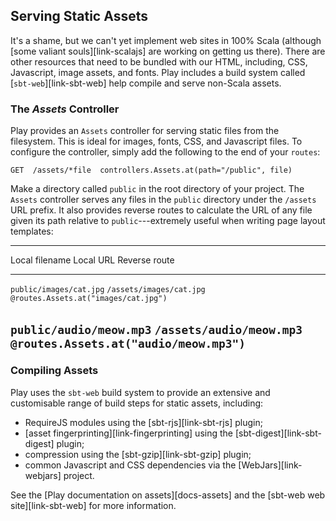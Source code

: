 ## Serving Static Assets

It's a shame, but we can't yet implement web sites in 100% Scala
(although [some valiant souls][link-scalajs] are working on getting us there).
There are other resources that need to be bundled with our HTML,
including, CSS, Javascript, image assets, and fonts.
Play includes a build system called [`sbt-web`][link-sbt-web]
help compile and serve non-Scala assets.

### The *Assets* Controller

Play provides an `Assets` controller for serving static files from the filesystem.
This is ideal for images, fonts, CSS, and Javascript files.
To configure the controller, simply add the following to the end of your `routes`:

~~~
GET  /assets/*file  controllers.Assets.at(path="/public", file)
~~~

Make a directory called `public` in the root directory of your project.
The `Assets` controller serves any files in the `public` directory
under the `/assets` URL prefix. It also provides reverse routes to
calculate the URL of any file given its path relative to
`public`---extremely useful when writing page layout templates:

--------------------------------------------------------------------------------------
Local filename          Local URL                Reverse route
----------------------- ------------------------ -------------------------------------
`public/images/cat.jpg` `/assets/images/cat.jpg` `@routes.Assets.at("images/cat.jpg")`

`public/audio/meow.mp3` `/assets/audio/meow.mp3` `@routes.Assets.at("audio/meow.mp3")`
--------------------------------------------------------------------------------------

### Compiling Assets

Play uses the `sbt-web` build system to provide
an extensive and customisable range of build steps for static assets,
including:

 - RequireJS modules using the [sbt-rjs][link-sbt-rjs] plugin;
 - [asset fingerprinting][link-fingerprinting] using
   the [sbt-digest][link-sbt-digest] plugin;
 - compression using the [sbt-gzip][link-sbt-gzip] plugin;
 - common Javascript and CSS dependencies via
   the [WebJars][link-webjars] project.

See the [Play documentation on assets][docs-assets]
and the [sbt-web web site][link-sbt-web] for more information.

